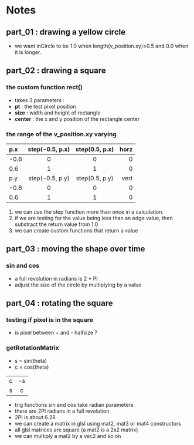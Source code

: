 # Notes

## part_01 : drawing a yellow circle
- we want inCircle to be 1.0 when length(v_position.xy)>0.5
  and 0.0 when it is longer.
  
## part_02 : drawing a square
### the custom function rect()
- takes 3 parameters :
- **pt** : the test pixel position
- **size** : width and height of rectangle
- **center** : the x and y position of the rectangle center

### the range of the v_position.xy varying

| p.x  | step(-0.5, p.x) | step(0.5, p.x) | horz |
| :--- | :-------------: | :------------: | ---: |
| -0.6 | 0               | 0              | 0    |
| 0.6  | 1               | 1              | 0    |
| p.y  | step(-0.5, p.y) | step(0.5, p.y) | vert |
| -0.6 | 0               | 0              | 0    |
| 0.6  | 1               | 1              | 0    |

1. we can use the step function more than once in a calculation.
2. if we are testing for the value being less than an edge value,
   then substract the return value from 1.0
3. we can create custom functions that return a value

## part_03 : moving the shape over time
### sin and cos
- a full revolution in radians is 2 * PI
- adjust the size of the circle by multiplying by a value

## part_04 : rotating the square 
### testing if pixel is in the square 
- is pixel between + and - halfsize ?

### getRotationMatrix 
- s = sin(theta)
- c = cos(theta)

|      |      |
| :--: | :--: |
| c    | -s   |
| s    | c    |

- trig functions sin and cos take radian parameters
- there are 2PI radians in a full revolution
- 2PI is about 6.28
- we can create a matrix in glsl using mat2, mat3 or mat4 constructors
- all glsl matrices are square (a mat2 is a 2x2 matrix)
- we can multiply a mat2 by a vec2 and so on

